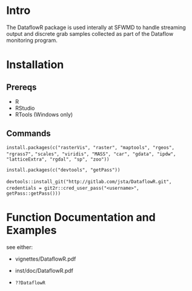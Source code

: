 # Intro

The DataflowR package is used interally at SFWMD to handle streaming output and discrete grab samples collected as part of the Dataflow monitoring program.

# Installation

## Prereqs

* R
* RStudio
* RTools (Windows only)

## Commands

`install.packages(c("rasterVis", "raster", "maptools", "rgeos", "rgrass7",`
`"scales", "viridis", "MASS", "car", "gdata", "ipdw", "latticeExtra", "rgdal", "sp", "zoo"))`

`install.packages(c("devtools", "getPass"))`

`devtools::install_git("http://gitlab.com/jsta/DataflowR.git",`
`  credentials = git2r::cred_user_pass("<username>",`             `  getPass::getPass()))`

# Function Documentation and Examples

see either:

* vignettes/DataflowR.pdf

* inst/doc/DataflowR.pdf

* `??DataflowR`

